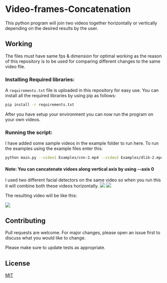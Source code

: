 # Video-frames-Concatenation
This python program will join two videos together horizontally or vertically depending on the desired results by the user.

## Working
The files must have same fps & dimension for optimal working as the reason of this repository is to be used for comparing different changes to the same video file.

### Installing Required libraries:
A ```requirements.txt``` file is uploaded in this repository for easy use. You can install all the required libraries by using pip as follows:
```bash
pip install -r requirements.txt
```
After you have setup your environment you can now run the program on your own videos.

### Running the script:
I have added some sample videos in the example folder to run here. To run the examples using the example files enter this:

```bash
python main.py --video1 Examples/cnn-2.mp4 --video2 Examples/dlib-2.mp4 --axis 1
```
#### Note: You can cancatenate vidoes along vertical axis by using --axis 0
I used two different facial detectors on the same video so when you run this it will combine both these videos horizontally.
![](Results/cnn-2.gif)  ![](Results/dlib-2.gif)

The resulting video will be like this:


![](Results/cnn-2-dlib-2.gif)

## Contributing
Pull requests are welcome. For major changes, please open an issue first to discuss what you would like to change.

Please make sure to update tests as appropriate.

## License
[MIT](https://choosealicense.com/licenses/mit/)
